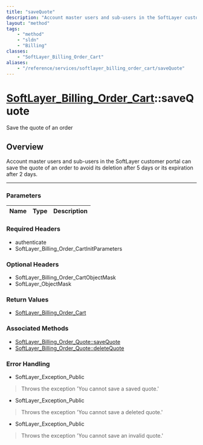 ```yaml
---
title: "saveQuote"
description: "Account master users and sub-users in the SoftLayer customer portal can save the quote of an order to avoid its deletion... "
layout: "method"
tags:
    - "method"
    - "sldn"
    - "Billing"
classes:
    - "SoftLayer_Billing_Order_Cart"
aliases:
    - "/reference/services/softlayer_billing_order_cart/saveQuote"
---
```

# [SoftLayer_Billing_Order_Cart](/reference/services/SoftLayer_Billing_Order_Cart)::saveQuote


Save the quote of an order


## Overview 
Account master users and sub-users in the SoftLayer customer portal can save the quote of an order to avoid its deletion after 5 days or its expiration after 2 days. 

-----

### Parameters 
|Name | Type | Description |
| --- | --- | --- |


### Required Headers
* authenticate
* SoftLayer_Billing_Order_CartInitParameters


### Optional Headers
* SoftLayer_Billing_Order_CartObjectMask
* SoftLayer_ObjectMask

### Return Values
* <a href='/reference/datatypes/SoftLayer_Billing_Order_Cart'>SoftLayer_Billing_Order_Cart </a>


### Associated Methods

*  [SoftLayer_Billing_Order_Quote::saveQuote](/reference/services/SoftLayer_Billing_Order_Quote/saveQuote )
*  [SoftLayer_Billing_Order_Quote::deleteQuote](/reference/services/SoftLayer_Billing_Order_Quote/deleteQuote )



### Error Handling

* SoftLayer_Exception_Public 

> Throws the exception 'You cannot save a saved quote.' 

* SoftLayer_Exception_Public 

> Throws the exception 'You cannot save a deleted quote.' 

* SoftLayer_Exception_Public 

> Throws the exception 'You cannot save an invalid quote.' 



